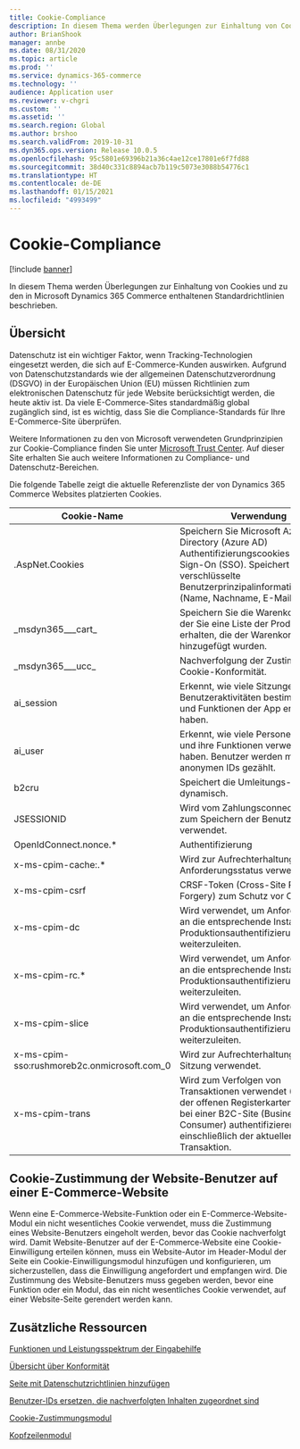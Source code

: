 ```yaml
---
title: Cookie-Compliance
description: In diesem Thema werden Überlegungen zur Einhaltung von Cookies und zu den in Microsoft Dynamics 365 Commerce enthaltenen Standardrichtlinien beschrieben.
author: BrianShook
manager: annbe
ms.date: 08/31/2020
ms.topic: article
ms.prod: ''
ms.service: dynamics-365-commerce
ms.technology: ''
audience: Application user
ms.reviewer: v-chgri
ms.custom: ''
ms.assetid: ''
ms.search.region: Global
ms.author: brshoo
ms.search.validFrom: 2019-10-31
ms.dyn365.ops.version: Release 10.0.5
ms.openlocfilehash: 95c5801e69396b21a36c4ae12ce17801e6f7fd88
ms.sourcegitcommit: 38d40c331c8894acb7b119c5073e3088b54776c1
ms.translationtype: HT
ms.contentlocale: de-DE
ms.lasthandoff: 01/15/2021
ms.locfileid: "4993499"
---
```

# <a name="cookie-compliance"></a>Cookie-Compliance

[!include [banner](includes/banner.md)]

In diesem Thema werden Überlegungen zur Einhaltung von Cookies und zu den in Microsoft Dynamics 365 Commerce enthaltenen Standardrichtlinien beschrieben.

## <a name="overview"></a>Übersicht

Datenschutz ist ein wichtiger Faktor, wenn Tracking-Technologien eingesetzt werden, die sich auf E-Commerce-Kunden auswirken. Aufgrund von Datenschutzstandards wie der allgemeinen Datenschutzverordnung (DSGVO) in der Europäischen Union (EU) müssen Richtlinien zum elektronischen Datenschutz für jede Website berücksichtigt werden, die heute aktiv ist. Da viele E-Commerce-Sites standardmäßig global zugänglich sind, ist es wichtig, dass Sie die Compliance-Standards für Ihre E-Commerce-Site überprüfen.

Weitere Informationen zu den von Microsoft verwendeten Grundprinzipien zur Cookie-Compliance finden Sie unter [Microsoft Trust Center](https://www.microsoft.com/trust-center). Auf dieser Site erhalten Sie auch weitere Informationen zu Compliance- und Datenschutz-Bereichen.

Die folgende Tabelle zeigt die aktuelle Referenzliste der von Dynamics 365 Commerce Websites platzierten Cookies.

| Cookie-Name                               | Verwendung                                                        |
| ------------------------------------------- | ------------------------------------------------------------ |
| .AspNet.Cookies                             | Speichern Sie Microsoft Azure Active Directory (Azure AD) Authentifizierungscookies für Single Sign-On (SSO). Speichert verschlüsselte Benutzerprinzipalinformationen (Name, Nachname, E-Mail). |
| &#95;msdyn365___cart&#95;                           | Speichern Sie die Warenkorb-ID, mit der Sie eine Liste der Produkte erhalten, die der Warenkorbinstanz hinzugefügt wurden. |
| &#95;msdyn365___ucc&#95;                            | Nachverfolgung der Zustimmung zur Cookie-Konformität.                          |
| ai_session                                  | Erkennt, wie viele Sitzungen mit Benutzeraktivitäten bestimmte Seiten und Funktionen der App enthalten haben. |
| ai_user                                     | Erkennt, wie viele Personen die App und ihre Funktionen verwendet haben. Benutzer werden mit anonymen IDs gezählt. |
| b2cru                                       | Speichert die Umleitungs-URL dynamisch.                              |
| JSESSIONID                                  | Wird vom Zahlungsconnector Adyen zum Speichern der Benutzersitzung verwendet.       |
| OpenIdConnect.nonce.&#42;                       | Authentifizierung                                               |
| x-ms-cpim-cache:.&#42;                          | Wird zur Aufrechterhaltung des Anforderungsstatus verwendet.                      |
| x-ms-cpim-csrf                              | CRSF-Token (Cross-Site Request Forgery) zum Schutz vor CRSF.     |
| x-ms-cpim-dc                                | Wird verwendet, um Anforderungen an die entsprechende Instanz des Produktionsauthentifizierungsservers weiterzuleiten. |
| x-ms-cpim-rc.&#42;                              | Wird verwendet, um Anforderungen an die entsprechende Instanz des Produktionsauthentifizierungsservers weiterzuleiten. |
| x-ms-cpim-slice                             | Wird verwendet, um Anforderungen an die entsprechende Instanz des Produktionsauthentifizierungsservers weiterzuleiten. |
| x-ms-cpim-sso:rushmoreb2c.onmicrosoft.com_0 | Wird zur Aufrechterhaltung der SSO-Sitzung verwendet.                        |
| x-ms-cpim-trans                             | Wird zum Verfolgen von Transaktionen verwendet (Anzahl der offenen Registerkarten, die sich bei einer B2C-Site (Business-to-Consumer) authentifizieren), einschließlich der aktuellen Transaktion. |

## <a name="site-user-cookie-consent-on-an-e-commerce-site"></a>Cookie-Zustimmung der Website-Benutzer auf einer E-Commerce-Website 

Wenn eine E-Commerce-Website-Funktion oder ein E-Commerce-Website-Modul ein nicht wesentliches Cookie verwendet, muss die Zustimmung eines Website-Benutzers eingeholt werden, bevor das Cookie nachverfolgt wird. Damit Website-Benutzer auf der E-Commerce-Website eine Cookie-Einwilligung erteilen können, muss ein Website-Autor im Header-Modul der Seite ein Cookie-Einwilligungsmodul hinzufügen und konfigurieren, um sicherzustellen, dass die Einwilligung angefordert und empfangen wird. Die Zustimmung des Website-Benutzers muss gegeben werden, bevor eine Funktion oder ein Modul, das ein nicht wesentliches Cookie verwendet, auf einer Website-Seite gerendert werden kann.

## <a name="additional-resources"></a>Zusätzliche Ressourcen

[Funktionen und Leistungsspektrum der Eingabehilfe](accessibility.md)

[Übersicht über Konformität](compliance-overview.md)

[Seite mit Datenschutzrichtlinien hinzufügen](add-privacy-page.md)

[Benutzer-IDs ersetzen, die nachverfolgten Inhalten zugeordnet sind](replace-IDs-tracked-changes.md)

[Cookie-Zustimmungsmodul](cookie-consent-module.md) 
 
[Kopfzeilenmodul](author-header-module.md)
